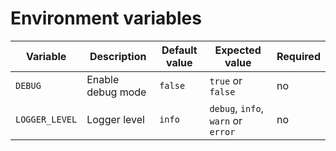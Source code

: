 # Environment variables

| Variable       | Description       | Default value | Expected value                      | Required |
|----------------|-------------------|---------------|-------------------------------------|----------|
| `DEBUG`        | Enable debug mode | `false`       | `true` or `false`                   | no       |
| `LOGGER_LEVEL` | Logger level      | `info`        | `debug`,  `info`, `warn` or `error` | no       |
